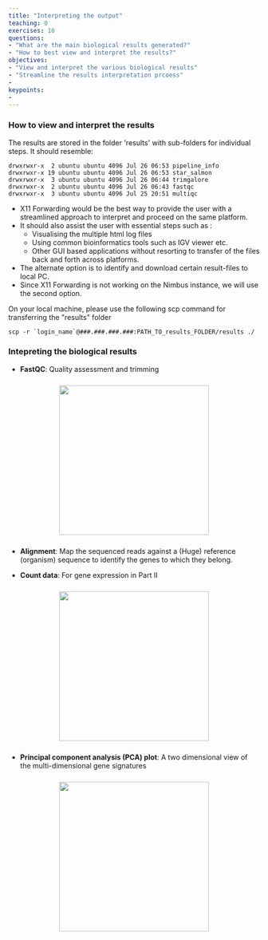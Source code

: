 ```yaml
---
title: "Interpreting the output"
teaching: 0
exercises: 10
questions:
- "What are the main biological results generated?"
- "How to best view and interpret the results?"
objectives:
- "View and interpret the various biological results"
- "Streamline the results interpretation prcoess"
-  
keypoints:
- 
---
```


### How to view and interpret the results 

The results are stored in the folder 'results' with sub-folders for individual steps. It should resemble:
```
drwxrwxr-x  2 ubuntu ubuntu 4096 Jul 26 06:53 pipeline_info
drwxrwxr-x 19 ubuntu ubuntu 4096 Jul 26 06:53 star_salmon
drwxrwxr-x  3 ubuntu ubuntu 4096 Jul 26 06:44 trimgalore
drwxrwxr-x  2 ubuntu ubuntu 4096 Jul 26 06:43 fastqc
drwxrwxr-x  3 ubuntu ubuntu 4096 Jul 25 20:51 multiqc
```

* X11 Forwarding would be the best way to provide the user with a streamlined approach to interpret and proceed on the same platform.
* It should also assist the user with essential steps such as : 
   - Visualising the multiple html log files
   - Using common bioinformatics tools such as IGV viewer etc.
   - Other GUI based applications without resorting to transfer of the files back and forth across platforms.
* The alternate option is to identify and download certain result-files to local PC.
* Since X11 Forwarding is not working on the Nimbus instance, we will use the second option.

On your local machine, please use the following scp command for transferring the "results" folder 
```
scp -r `login_name`@###.###.###.###:PATH_TO_results_FOLDER/results ./
```

### Intepreting the biological results 
- **FastQC**: Quality assessment and trimming
<p align="center">
<img src="{{ page.root }}/fig/fastqQC.png" style="margin:10px;height:300px"/>
</p>

- **Alignment**: Map the sequenced reads against a (Huge) reference (organism) sequence  to identify the genes to which they belong.

- **Count data**: For gene expression in Part II 
<p align="center">
<img src="{{ page.root }}/fig/count_matrix.png" style="margin:10px;height:300px"/>
</p>

- **Principal component analysis (PCA) plot**: A two dimensional view of the multi-dimensional gene signatures
<p align="center">
<img src="{{ page.root }}/fig/PCA.png" style="margin:10px;height:300px"/>
</p>



